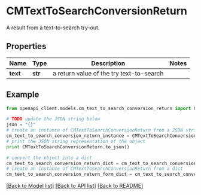 # CMTextToSearchConversionReturn

A result from a text-to-search try-out.

## Properties
Name | Type | Description | Notes
------------ | ------------- | ------------- | -------------
**text** | **str** | a return value of the try text-to-search | 

## Example

```python
from openapi_client.models.cm_text_to_search_conversion_return import CMTextToSearchConversionReturn

# TODO update the JSON string below
json = "{}"
# create an instance of CMTextToSearchConversionReturn from a JSON string
cm_text_to_search_conversion_return_instance = CMTextToSearchConversionReturn.from_json(json)
# print the JSON string representation of the object
print CMTextToSearchConversionReturn.to_json()

# convert the object into a dict
cm_text_to_search_conversion_return_dict = cm_text_to_search_conversion_return_instance.to_dict()
# create an instance of CMTextToSearchConversionReturn from a dict
cm_text_to_search_conversion_return_form_dict = cm_text_to_search_conversion_return.from_dict(cm_text_to_search_conversion_return_dict)
```
[[Back to Model list]](../README.md#documentation-for-models) [[Back to API list]](../README.md#documentation-for-api-endpoints) [[Back to README]](../README.md)


